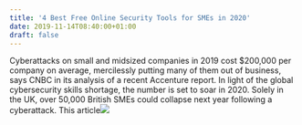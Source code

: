 ```yaml
---
title: '4 Best Free Online Security Tools for SMEs in 2020'
date: 2019-11-14T08:40:00+01:00
draft: false
---
```


Cyberattacks on small and midsized companies in 2019 cost $200,000 per company on average, mercilessly putting many of them out of business, says CNBC in its analysis of a recent Accenture report. In light of the global cybersecurity skills shortage, the number is set to soar in 2020. Solely in the UK, over 50,000 British SMEs could collapse next year following a cyberattack. This article![](http://feeds.feedburner.com/~r/TheHackersNews/~4/EEnzl2SofaI)